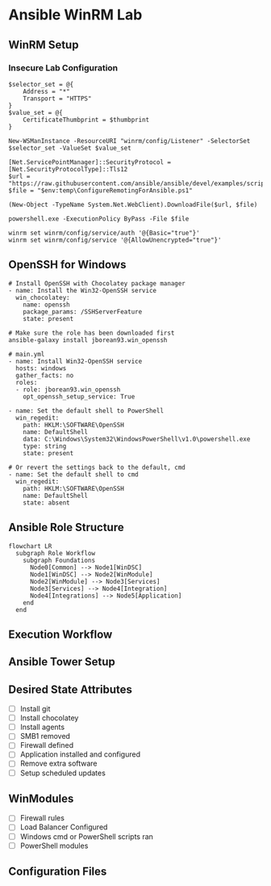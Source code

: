 # Ansible WinRM Lab

## WinRM Setup

### Insecure Lab Configuration

```
$selector_set = @{
    Address = "*"
    Transport = "HTTPS"
}
$value_set = @{
    CertificateThumbprint = $thumbprint
}

New-WSManInstance -ResourceURI "winrm/config/Listener" -SelectorSet $selector_set -ValueSet $value_set

[Net.ServicePointManager]::SecurityProtocol = [Net.SecurityProtocolType]::Tls12
$url = "https://raw.githubusercontent.com/ansible/ansible/devel/examples/scripts/ConfigureRemotingForAnsible.ps1"
$file = "$env:temp\ConfigureRemotingForAnsible.ps1"

(New-Object -TypeName System.Net.WebClient).DownloadFile($url, $file)

powershell.exe -ExecutionPolicy ByPass -File $file

winrm set winrm/config/service/auth '@{Basic="true"}'
winrm set winrm/config/service '@{AllowUnencrypted="true"}'
```

## OpenSSH for Windows

```
# Install OpenSSH with Chocolatey package manager
- name: Install the Win32-OpenSSH service
  win_chocolatey:
    name: openssh
    package_params: /SSHServerFeature
    state: present
```

```
# Make sure the role has been downloaded first
ansible-galaxy install jborean93.win_openssh

# main.yml
- name: Install Win32-OpenSSH service
  hosts: windows
  gather_facts: no
  roles:
  - role: jborean93.win_openssh
    opt_openssh_setup_service: True
```

```
- name: Set the default shell to PowerShell
  win_regedit:
    path: HKLM:\SOFTWARE\OpenSSH
    name: DefaultShell
    data: C:\Windows\System32\WindowsPowerShell\v1.0\powershell.exe
    type: string
    state: present

# Or revert the settings back to the default, cmd
- name: Set the default shell to cmd
  win_regedit:
    path: HKLM:\SOFTWARE\OpenSSH
    name: DefaultShell
    state: absent
```
## Ansible Role Structure

``` mermaid
flowchart LR
  subgraph Role Workflow
    subgraph Foundations
      Node0[Common] --> Node1[WinDSC]
      Node1[WinDSC] --> Node2[WinModule]
      Node2[WinModule] --> Node3[Services]
      Node3[Services] --> Node4[Integration]
      Node4[Integrations] --> Node5[Application]
    end
  end

```

## Execution Workflow

## Ansible Tower Setup

## Desired State Attributes

- [ ] Install git
- [ ] Install chocolatey
- [ ] Install agents
- [ ] SMB1 removed
- [ ] Firewall defined
- [ ] Application installed and configured
- [ ] Remove extra software
- [ ] Setup scheduled updates

## WinModules

- [ ] Firewall rules
- [ ] Load Balancer Configured
- [ ] Windows cmd or PowerShell scripts ran
- [ ] PowerShell modules

## Configuration Files